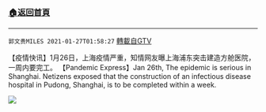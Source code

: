 ﻿###  [:house:返回首頁](https://github.com/ourhimalayas/txt)
---

`郭文贵MILES 2021-01-27T01:58:27` [轉載自GTV](https://gtv.org/web/#/UserInfo/5e596957357cc612d35a8044)

【疫情快讯】1月26日，上海疫情严重，知情网友曝上海浦东突击建造方舱医院，一周内要完工。
【Pandemic Express】Jan 26th, The epidemic is serious in Shanghai. Netizens exposed that the construction of an infectious disease hospital in Pudong, Shanghai, is to be completed within a week.

[![](https://filegroup.gtv.org/cdn-cgi/image/width=600/https://filegroup.gtv.org/group6/web/20210127/01/58/0/2b15f9911ae396f6d0a75d515001e86c.jpg)](https://filegroup.gtv.org/group6/web/20210127/01/58/0/bf4bdcd0d205ec4dc9c4b9150572e05f.mp4)